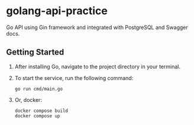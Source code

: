 # golang-api-practice
Go API using Gin framework and integrated with PostgreSQL and Swagger docs.

## Getting Started

1. After installing Go, navigate to the project directory in your terminal.
2. To start the service, run the following command:

   ```shell
   go run cmd/main.go
   ```
3. Or, docker:
   ```shell
   docker compose build
   docker compose up
   ```